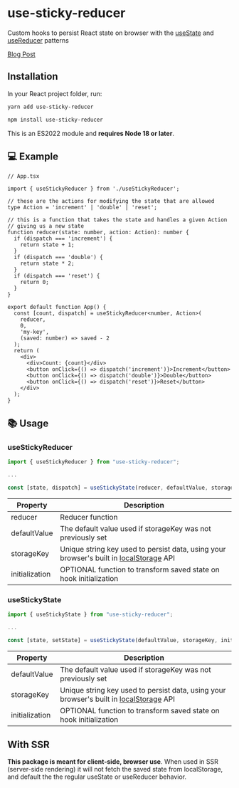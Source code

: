 # use-sticky-reducer

Custom hooks to persist React state on browser with the [useState](https://beta.reactjs.org/reference/react/useState) and [useReducer](https://beta.reactjs.org/reference/react/useReducer) patterns

[Blog Post](https://adueck.github.io/blog/persisting-state-in-react-with-typescript-and-use-reducer/)

## Installation

In your React project folder, run:

```bash
yarn add use-sticky-reducer
```

```bash
npm install use-sticky-reducer
```

This is an ES2022 module and **requires Node 18 or later**.

## 💻 Example

```tsx
// App.tsx

import { useStickyReducer } from './useStickyReducer';

// these are the actions for modifying the state that are allowed
type Action = 'increment' | 'double' | 'reset';

// this is a function that takes the state and handles a given Action
// giving us a new state
function reducer(state: number, action: Action): number {
  if (dispatch === 'increment') {
    return state + 1;
  }
  if (dispatch === 'double') {
    return state * 2;
  }
  if (dispatch === 'reset') {
    return 0;
  }
}

export default function App() {
  const [count, dispatch] = useStickyReducer<number, Action>(
    reducer,
    0,
    'my-key',
    (saved: number) => saved - 2
  );
  return (
    <div>
      <div>Count: {count}</div>
      <button onClick={() => dispatch('increment')}>Increment</button>
      <button onClick={() => dispatch('double')}>Double</button>
      <button onClick={() => dispatch('reset')}>Reset</button>
    </div>
  );
}
```

## 📚 Usage

### useStickyReducer

```ts
import { useStickyReducer } from "use-sticky-reducer";

...

const [state, dispatch] = useStickyState(reducer, defaultValue, storageKey, initialization);
```

| Property       | Description                                                                                                                                                    |
| -------------- | -------------------------------------------------------------------------------------------------------------------------------------------------------------- |
| reducer        | Reducer function                                                                                                                                               |
| defaultValue   | The default value used if storageKey was not previously set                                                                                                    |
| storageKey     | Unique string key used to persist data, using your browser's built in [localStorage](https://developer.mozilla.org/en-US/docs/Web/API/Window/localStorage) API |
| initialization | OPTIONAL function to transform saved state on hook initialization                                                                                              |

### useStickyState

```ts
import { useStickyState } from "use-sticky-reducer";

...

const [state, setState] = useStickyState(defaultValue, storageKey, initialization);
```

| Property       | Description                                                                                                                                                    |
| -------------- | -------------------------------------------------------------------------------------------------------------------------------------------------------------- |
| defaultValue   | The default value used if storageKey was not previously set                                                                                                    |
| storageKey     | Unique string key used to persist data, using your browser's built in [localStorage](https://developer.mozilla.org/en-US/docs/Web/API/Window/localStorage) API |
| initialization | OPTIONAL function to transform saved state on hook initialization                                                                                              |

## With SSR

**This package is meant for client-side, browser use**. When used in SSR (server-side rendering) it will not fetch the saved state from localStorage, and default the the regular useState or useReducer behavior.

